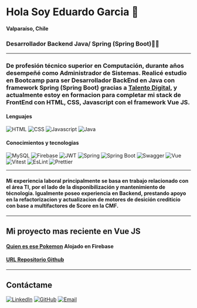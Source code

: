 # Hola Soy Eduardo Garcia 🖖
#### Valparaíso, Chile 
### Desarrollador Backend Java/ Spring (Spring Boot)🌱🌱
<hr>

### De profesión técnico superior en Computación, durante años desempeñé como Administrador de Sistemas. Realicé estudio en Bootcamp para ser Desarrollador BackEnd en Java con framework Spring (Spring Boot) gracias a [Talento Digital](https://talentodigitalparachile.cl/), y actualmente estoy en formacion para completar mi stack de FrontEnd con HTML, CSS, Javascript con el framework Vue JS.

#### Lenguajes
![HTML](https://img.shields.io/badge/HTML5-E34F26?style=for-the-badge&logo=html5&logoColor=white)
![CSS](https://img.shields.io/badge/CSS3-1572B6?style=for-the-badge&logo=css3&logoColor=white)
![Javascript](https://img.shields.io/badge/JavaScript-323330?style=for-the-badge&logo=javascript&logoColor=F7DF1E)
![Java](https://img.shields.io/badge/java-%23ED8B00.svg?style=for-the-badge&logo=openjdk&logoColor=white)


#### Conocimientos y tecnologias
![MySQL](https://img.shields.io/badge/MySQL-005C84?style=for-the-badge&logo=mysql&logoColor=white)
![Firebase](https://img.shields.io/badge/firebase-ffca28?style=for-the-badge&logo=firebase&logoColor=black)
![JWT](https://img.shields.io/badge/JWT-000000?style=for-the-badge&logo=JSON%20web%20tokens&logoColor=white)
![Spring](https://img.shields.io/badge/Spring-6DB33F?style=for-the-badge&logo=spring&logoColor=white)
![Spring Boot](https://img.shields.io/badge/Spring_Boot-6DB33F?style=for-the-badge&logo=spring-boot&logoColor=white)
![Swagger](https://img.shields.io/badge/Swagger-85EA2D?style=for-the-badge&logo=Swagger&logoColor=white)
![Vue](https://img.shields.io/badge/Vue%20js-35495E?style=for-the-badge&logo=vuedotjs&logoColor=4FC08D)
![Vitest](https://img.shields.io/badge/Vitest-%236E9F18?style=for-the-badge&logo=Vitest&logoColor=%23fcd703)
![EsLint](https://img.shields.io/badge/eslint-3A33D1?style=for-the-badge&logo=eslint&logoColor=white)
![Prettier](https://img.shields.io/badge/prettier-1A2C34?style=for-the-badge&logo=prettier&logoColor=F7BA3E)

<hr>

#### Mi experiencia laboral principalmente se basa en trabajo relacionado con el área TI, por el lado de la disponibilización y mantenimiento de técnologia. Igualmente poseo experiencia en Backend, prestando apoyo en la refactorizacion y actualizacion de motores de desición crediticio con base a multifactores de Score en la CMF.

<hr>

## Mi proyecto mas reciente en Vue JS
####  [Quien es ese Pokemon](https://whos-that-pokemon-2346d.web.app/) Alojado en Firebase
####  [URL Repositorio Github](https://github.com/egarciav-dev-fe/quienesesepokemon)

<hr>

## Contáctame 
[![LinkedIn](https://img.icons8.com/?size=100&id=13930&format=png&color=000000)](https://linkedin.com/in/edu-garciav)
[![GitHub](https://img.icons8.com/?size=100&id=iEBcQcM9rnZ9&format=png&color=000000)](https://github.com/egarciav-dev-fe)
[![Email](https://img.icons8.com/?size=100&id=124193&format=png&color=000000)](mailto:egarciav.dev.fe@gmail.com)



<!---
egarciav-dev-fe/egarciav-dev-fe is a ✨ special ✨ repository because its `README.md` (this file) appears on your GitHub profile.
You can click the Preview link to take a look at your changes.
--->
